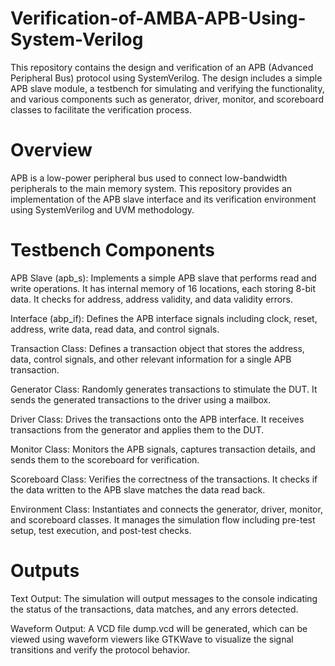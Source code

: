 # Verification-of-AMBA-APB-Using-System-Verilog

This repository contains the design and verification of an APB (Advanced Peripheral Bus) protocol using SystemVerilog. The design includes a simple APB slave module, a testbench for simulating and verifying the functionality, and various components such as generator, driver, monitor, and scoreboard classes to facilitate the verification process.

# Overview
APB is a low-power peripheral bus used to connect low-bandwidth peripherals to the main memory system. This repository provides an implementation of the APB slave interface and its verification environment using SystemVerilog and UVM methodology.

# Testbench Components

APB Slave (apb_s): Implements a simple APB slave that performs read and write operations. It has internal memory of 16 locations, each storing 8-bit data. It checks for address, address validity, and data validity errors.

Interface (abp_if): Defines the APB interface signals including clock, reset, address, write data, read data, and control signals.

Transaction Class: Defines a transaction object that stores the address, data, control signals, and other relevant information for a single APB transaction.

Generator Class: Randomly generates transactions to stimulate the DUT. It sends the generated transactions to the driver using a mailbox.

Driver Class: Drives the transactions onto the APB interface. It receives transactions from the generator and applies them to the DUT.

Monitor Class: Monitors the APB signals, captures transaction details, and sends them to the scoreboard for verification.

Scoreboard Class: Verifies the correctness of the transactions. It checks if the data written to the APB slave matches the data read back.

Environment Class: Instantiates and connects the generator, driver, monitor, and scoreboard classes. It manages the simulation flow including pre-test setup, test execution, and post-test checks.

# Outputs
Text Output: The simulation will output messages to the console indicating the status of the transactions, data matches, and any errors detected.

Waveform Output: A VCD file dump.vcd will be generated, which can be viewed using waveform viewers like GTKWave to visualize the signal transitions and verify the protocol behavior.
